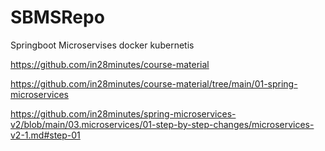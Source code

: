 # SBMSRepo
Springboot Microservises docker kubernetis


https://github.com/in28minutes/course-material

https://github.com/in28minutes/course-material/tree/main/01-spring-microservices

https://github.com/in28minutes/spring-microservices-v2/blob/main/03.microservices/01-step-by-step-changes/microservices-v2-1.md#step-01
